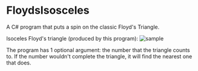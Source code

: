 # FloydsIsosceles
A C# program that puts a spin on the classic Floyd's Triangle.

Isoceles Floyd's triangle (produced by this program):
![sample](https://docs.google.com/drawings/d/e/2PACX-1vRqJlQIYfjsgSNOT8kABv8CPaFjd8fm6MJz1qWCGvl6_xF2_IJlbJSZ2fkzZM1vPhszxrAkVqVJZLwz/pub?w=960&h=654)

The program has 1 optional argument: the number that the triangle counts to. If the number wouldn't complete the triangle, it will find the nearest one that does.
